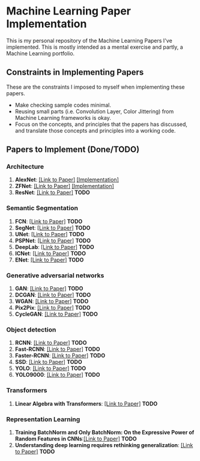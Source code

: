 # Machine Learning Paper Implementation
This is my personal repository of the Machine Learning Papers I've implemented. This is mostly intended as a mental exercise and partly, a Machine Learning portfolio.

## Constraints in Implementing Papers

These are the constraints I imposed to myself when implementing these papers.

- Make checking sample codes minimal.
- Reusing small parts (i.e. Convolution Layer, Color Jittering) from Machine Learning frameworks is okay.
- Focus on the concepts, and principles that the papers has discussed, and translate those concepts and principles into a working code.


## Papers to Implement (Done/TODO)


### Architecture

1. **AlexNet**: [[Link to Paper]](https://papers.nips.cc/paper/4824-imagenet-classification-with-deep-convolutional-neural-networks) [[Implementation]](alexnet/)
2. **ZFNet**: [[Link to Paper]](https://arxiv.org/abs/1311.2901) [[Implementation]](zfnet/)
3. **ResNet**: [[Link to Paper]](https://arxiv.org/abs/1704.06904) **TODO**


### Semantic Segmentation

1. **FCN**: [[Link to Paper]](https://arxiv.org/abs/1411.4038) **TODO**
2. **SegNet**: [[Link to Paper]](https://arxiv.org/abs/1511.00561) **TODO**
3. **UNet**: [[Link to Paper]](https://arxiv.org/abs/1505.04597) **TODO**
4. **PSPNet**: [[Link to Paper]](https://arxiv.org/abs/1612.01105) **TODO**
5. **DeepLab**: [[Link to Paper]](https://arxiv.org/abs/1606.00915) **TODO**
6. **ICNet**: [[Link to Paper]](https://arxiv.org/abs/1704.08545) **TODO**
7. **ENet**: [[Link to Paper]](https://arxiv.org/abs/1606.02147) **TODO**

### Generative adversarial networks

1. **GAN**: [[Link to Paper]](https://arxiv.org/abs/1406.2661) **TODO**
2. **DCGAN**: [[Link to Paper]](https://arxiv.org/abs/1511.06434) **TODO**
3. **WGAN**: [[Link to Paper]](https://arxiv.org/abs/1701.07875) **TODO**
4. **Pix2Pix**: [[Link to Paper]](https://arxiv.org/abs/1611.07004) **TODO**
5. **CycleGAN**: [[Link to Paper]](https://arxiv.org/abs/1703.10593) **TODO**

### Object detection

1. **RCNN**: [[Link to Paper]](https://arxiv.org/abs/1311.2524) **TODO**
2. **Fast-RCNN**: [[Link to Paper]](https://arxiv.org/abs/1504.08083) **TODO**
3. **Faster-RCNN**: [[Link to Paper]](https://arxiv.org/abs/1506.01497) **TODO**
4. **SSD**: [[Link to Paper]](https://arxiv.org/abs/1512.02325) **TODO**
5. **YOLO**: [[Link to Paper]](https://arxiv.org/abs/1506.02640) **TODO**
6. **YOLO9000**: [[Link to Paper]](https://arxiv.org/abs/1612.08242) **TODO**

### Transformers

1. **Linear Algebra with Transformers**: [[Link to Paper]](https://arxiv.org/abs/2112.01898) **TODO**

### Representation Learning
1. **Training BatchNorm and Only BatchNorm: On the Expressive Power of Random Features in CNNs**:[[Link to Paper]](https://arxiv.org/abs/2003.00152) **TODO**
2. **Understanding deep learning requires rethinking generalization**: [[Link to Paper]](https://arxiv.org/abs/1611.03530) **TODO**